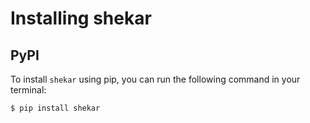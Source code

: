 # Installing shekar

## PyPI

To install `shekar` using pip, you can run the following command in your terminal:

<!-- termynal -->
```bash
$ pip install shekar
```